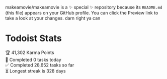 makeamovie/makeamovie is a ✨ special ✨ repository because its `README.md` (this file) appears on your GitHub profile.
You can click the Preview link to take a look at your changes. darn right ya can

# Todoist Stats

<!-- TODO-IST:START -->
🏆  41,302 Karma Points           
🌸  Completed 0 tasks today           
✅  Completed 28,652 tasks so far           
⏳  Longest streak is 328 days
<!-- TODO-IST:END -->
